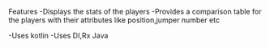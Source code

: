 Features
 -Displays the stats of the players
 -Provides a comparison table for the players with their attributes like position,jumper number etc

-Uses kotlin
-Uses DI,Rx Java
